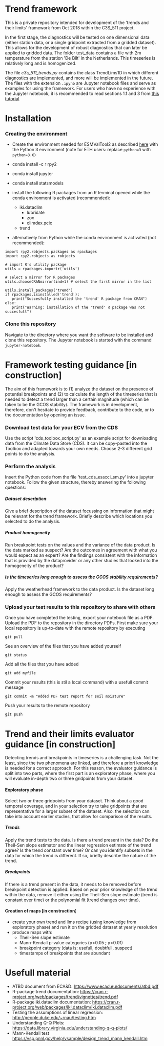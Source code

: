 Trend framework
===============

This is a private repository intended for development of the 'trends and their limits' framework from Oct 2018 within the C3S_511 project.

In the first stage, the diagnostics will be tested on one dimensional data (either station data, or a single gridpoint extracted from a gridded dataset). This allows for the development of robust diagnostics that can later be applied to gridded data. The folder test_data contains a file with 2m temperature from the station 'De Bilt' in the Netherlands. This timeseries is relatively long and is homogenized.

The file _c3s_511_trends.py_ contains the class TrendLims1D in which different diagnostics are implemented, and more will be implemented in the future. The files with the extension `.ipynb` are Jupyter notebook files and serve as examples for using the framework. For users who have no experience with the Jupyter notebook, it is recommended to read sections 1.1 and 3 from [this tutorial](https://jupyter-notebook-beginner-guide.readthedocs.io/en/latest/what_is_jupyter.html#notebook-document).

Installation
===============

### Creating the environment
 - Create the environment needed for ESMValTool2 as described [here](https://esmvaltool.readthedocs.io/en/version2_development/user_guide2/index.html#installing-esmvaltool) with the Python 3 environment (note for ETH users: replace `python=3` with `python=3.6`)
 - conda install -c r rpy2
 - conda install jupyter
 - conda install statsmodels
 - install the following R packages from an R terminal opened while the conda environment is activated (recommended):
    - iki.dataclim
      - lubridate
      - zoo
      - climdex.pcic
    - trend
    
 - alternatively from Python while the conda environment is activated (not recommended):
 ```
 import rpy2.robjects.packages as rpackages
 import rpy2.robjects as robjects

 # import R's utility package
 utils = rpackages.importr('utils')

 # select a mirror for R packages
 utils.chooseCRANmirror(ind=1) # select the first mirror in the list

 utils.install_packages('trend')
 if rpackages.isinstalled('trend'):
    print("Succesfully installed the 'trend' R package from CRAN")
 else:
    print("Warning: installation of the 'trend' R package was not succesfull")
 ```
### Clone this repository
Navigate to the directory where you want the software to be installed and clone this repository. The Jupyter notebook is started with the command `jupyter-notebook`.

Framework testing guidance [in construction]
===========================================
The aim of this framework is to (1) analyze the dataset on the presence of potential breakpoints and (2) to calculate the length of the timeseries that is needed to detect a trend larger than a certain magnitude (which can be taken to be the GCOS stability). The framework is in development, therefore, don't hesitate to provide feedback, contribute to the code, or to the documentation by opening an issue.

### Download test data for your ECV from the CDS
Use the script 'cds_toolbox_script.py' as an example script for downloading data from the Climate Data Store (CDS). It can be copy-pasted into the Toolbox and adapted towards your own needs. Choose 2-3 different grid points to do the analysis.

### Perform the analysis
Insert the Python code from the file 'test_cds_esacci_sm.py' into a jupyter notebook. Follow the given structure, thereby answering the following questions:

##### Dataset description
Give a brief description of the dataset focussing on information that might be relevant for the trend framework. Briefly describe which locations you selected to do the analysis.

##### Product homogeneity
Run breakpoint tests on the values and the variance of the data product. Is the data marked as suspect? Are the outcomes in agreement with what you would expect as an expert? Are the findings consistent with the information that is provided by the dataprovider or any other studies that looked into the homogeneity of the product?

##### Is the timeseries long enough to assess the GCOS stability requirements?
Apply the weatherhead framework to the data product. Is the dataset long enough to assess the GCOS requirements?

### Upload your test results to this repository to share with others
Once you have completed the testing, export your notebook file as a PDF. Upload the PDF to the repository in the directory PDFs.
First make sure your local repository is up-to-date with the remote repository by executing
```
git pull
```
See an overview of the files that you have added yourself
```
git status
```
Add all the files that you have added
```
git add myfile
```
Commit your results (this is stil a local command) with a usefull commit message
```
git commit -m "Added PDF test report for soil moisture"
```
Push your results to the remote repository
```
git push
```

Trend and their limits evaluator guidance [in construction]
============================================================

Detecting trends and breakpoints in timeseries is a challenging task. Not the least, since the two phenomena are linked, and therefore a priori knowledge is needed for a correct approach. For this reason, the evaluator guidance is split into two parts, where the first part is an exploratory phase, where you will evaluate in-depth two or three gridpoints from your dataset. 

#### Exploratory phase
Select two or three gridpoints from your dataset. Think about a good temporal coverage, and in your selection try to take gridpoints that are representative for a larger subset of the dataset. Also, the selection can take into account earlier studies, that allow for comparison of the results.

##### Trends
Apply the trend tests to the data. Is there a trend present in the data? Do the Theil-Sen slope estimator and the linear regression estimate of the trend agree? Is the trend constant over time? Or can you identify subsets in the data for which the trend is different. If so, briefly describe the nature of the trend.

##### Breakpoints
If there is a trend present in the data, it needs to be removed before breakpoint detection is applied. Based on your prior knowledge of the trend within the data, remove it either using the Theil-Sen slope estimate (trend is constant over time) or the polynomial fit (trend changes over time).

#### Creation of maps [in construction]
 - create your own trend and lims recipe (using knowledge from exploratory phase) and run it on the gridded dataset at yearly resolution
 - produce maps with:
     - Theil-Sen slope estimate
     - Mann-Kendall p-value categories (p<0.05 ; p<0.01)
     - breakpoint category (data is: usefull, doubtfull, suspect)
     - timestamps of breakpoints that are abundant
      
     




# Usefull material
- ATBD document from ECA&D: https://www.ecad.eu/documents/atbd.pdf
- R-package trend documentation: https://cran.r-project.org/web/packages/trend/vignettes/trend.pdf
- R-package iki.dataclim documentation: https://cran.r-project.org/web/packages/iki.dataclim/iki.dataclim.pdf
- Testing the assumptions of linear regression: http://people.duke.edu/~rnau/testing.htm
- Understanding Q-Q Plots: https://data.library.virginia.edu/understanding-q-q-plots/
- Mann-Kendall test  https://vsp.pnnl.gov/help/vsample/design_trend_mann_kendall.htm
